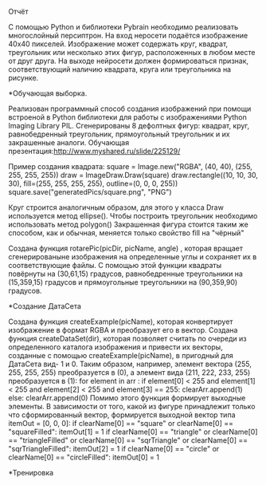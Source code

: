 Отчёт

С помощью Python и библиотеки Pybrain необходимо реализовать многослойный персиптрон.
На вход неросети подаётся изображение 40x40 пикселей. Изображение может содержать круг, квадрат, треугольник или несколько этих фигур, расположенных в любом месте от друг друга.
На выходе нейросети должен формироваться признак, соответствующий наличию квадрата, круга или треугольника на рисунке.

*Обучающая выборка.

Реализован программный способ создания изображений при помощи встроеной в Python библиотеки для работы с изображениями  Python Imaging Library PIL.
Сгенерированы 8 дефолтных фигур: квадрат, круг, равнобедренный треугольник, прямоугольный треугольник и их закрашенные аналоги.
Обучающая презентация:http://www.myshared.ru/slide/225129/

Пример создания квадрата:
square = Image.new("RGBA", (40, 40), (255, 255, 255, 255))
    draw = ImageDraw.Draw(square)
    draw.rectangle((10, 10, 30, 30), fill=(255, 255, 255, 255), outline=(0, 0, 0, 255))
    square.save("generatedPics/square.png", "PNG")

Круг строится аналогичным образом, для этого у класса Draw используется метод ellipse(). Чтобы построить треугольник необходимо использовать метод polygon()
Закрашенная фигура стоится таким же способом, как и обычная, меняется только свойство fill на "чёрный"

Создана функция rotarePic(picDir, picName, angle) , которая вращает сгенерированыне изображения на определенные углы и сохраняет их в соответствующие файлы. С помощью этой функции квадраты повёрнуты на (30,61,15) градусов, равнобедренные треугольники на (15,359,15) градусов и прямоугольные треугольники на (90,359,90) градусов.

*Создание ДатаСета

Создана функция createExample(picName), которая конвертирует изображение в формат RGBA и преобразует его в вектор.
Создана функция createDataSet(dir), которая позволяет считать по очереди из определенного каталога изображения и привести их векторы, созданные с помощью createExample(picName), в пригодный для ДатаСета вид- 1 и 0. Таким образом, например, элемент  вектора (255, 255, 255, 255) преобразуется в (0), а элемент вида (211, 222, 233, 255) преобразуется в (1):
        for element in arr :
            if element[0] < 255 and element[1] < 255 and element[2] < 255 and element[3] == 255:
                clearArr.append(1)
            else:
                clearArr.append(0)
Помимо этого функция формирует выходные элементы. В зависимости от того, какой из фигуре принадлежит только что сформированный вектор, формируется выходной вектор типа itemOut = [0, 0, 0]:
        if clearName[0] == "square" or clearName[0] == "squareFilled":
            itemOut[1] = 1
        if clearName[0] == "triangle" or clearName[0] == "triangleFilled" or clearName[0] == "sqrTriangle" or clearName[0] == "sqrTriangleFilled":
            itemOut[2] = 1
        if clearName[0] == "circle" or clearName[0] == "circleFilled":
            itemOut[0] = 1

*Тренировка


